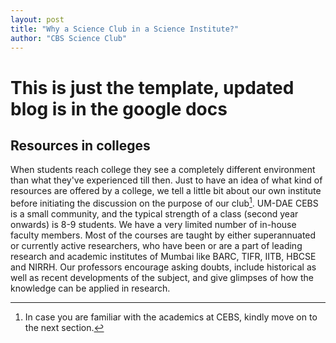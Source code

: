 ```yaml
---
layout: post
title: "Why a Science Club in a Science Institute?"
author: "CBS Science Club"
---
```

# This is just the template, updated blog is in the google docs

## Resources in colleges

When students reach college they see a completely different environment than what they've experienced till then. Just to have an idea of what kind of resources are offered by a college, we tell a little bit about our own institute before initiating the discussion on the purpose of our club[^1]. UM-DAE CEBS is a small community, and the typical strength of a class (second year onwards) is 8-9 students. We have a very limited number of in-house faculty members. Most of the courses are taught by either superannuated or currently active researchers, who have been or are a part of leading research and academic institutes of Mumbai like BARC, TIFR, IITB, HBCSE and NIRRH. Our professors encourage asking doubts, include historical as well as recent developments of the subject, and give glimpses of how the knowledge can be applied in research.

[^1]:  In case you are familiar with the academics at CEBS, kindly move on to the next section.
